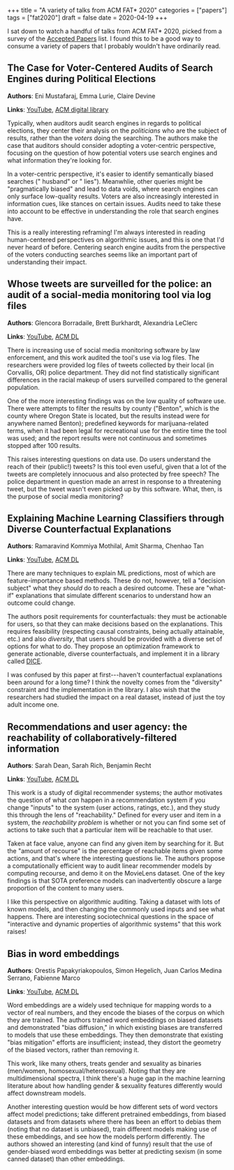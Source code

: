 +++
title = "A variety of talks from ACM FAT* 2020"
categories = ["papers"]
tags = ["fat2020"]
draft = false
date = 2020-04-19
+++

I sat down to watch a handful of talks from ACM FAT* 2020, picked from a survey of the [Accepted Papers](https://facctconference.org/2020/acceptedpapers.html#sess1) list. I found this to be a good way to consume a variety of papers that I probably wouldn't have ordinarily read.

<!--more-->

## The Case for Voter-Centered Audits of Search Engines during Political Elections
**Authors**: Eni Mustafaraj, Emma Lurie, Claire Devine

**Links**: [YouTube](https://www.youtube.com/watch?v=qS_huJIKYBo), [ACM digital library](https://dl.acm.org/doi/abs/10.1145/3351095.3372835)

Typically, when auditors audit search engines in regards to political elections, they center their analysis on the *politicians* who are the subject of results, rather than the *voters* doing the searching. The authors make the case that auditors should consider adopting a voter-centric perspective, focusing on the question of how potential voters use search engines and what information they're looking for.

In a voter-centric perspective, it's easier to identify semantically biased searches ("<female politician> husband" or "<democratic senator> lies"). Meanwhlie, other queries might be "pragmatically biased" and lead to data voids, where search engines can only surface low-quality results. Voters are also increasingly interested in information cues, like stances on certain issues. Audits need to take these into account to be effective in understanding the role that search engines have.

This is a really interesting reframing! I'm always interested in reading human-centered perspectives on algorithmic issues, and this is one that I'd never heard of before. Centering search engine audits from the perspective of the voters conducting searches seems like an important part of understanding their impact.


## Whose tweets are surveilled for the police: an audit of a social-media monitoring tool via log files
**Authors**: Glencora Borradaile, Brett Burkhardt, Alexandria LeClerc

**Links**: [YouTube](https://www.youtube.com/watch?v=cVJNDRbpAf4), [ACM DL](https://dl.acm.org/doi/abs/10.1145/3351095.3372841)

There is increasing use of social media monitoring software by law enforcement, and this work audited the tool's use via log files. The researchers were provided log files of tweets collected by their local (in Corvallis, OR) police department. They did not find statistically significant differences in the racial makeup of users surveilled compared to the general population.

One of the more interesting findings was on the low quality of software use. There were attempts to filter the results by county ("Benton", which is the county where Oregon State is located, but the results instead were for anywhere named Benton); predefined keywords for marijuana-related terms, when it had been legal for recreational use for the entire time the tool was used; and the report results were not continuous and sometimes stopped after 100 results.

This raises interesting questions on data use. Do users understand the reach of their (public!) tweets? Is this tool even useful, given that a lot of the tweets are completely innocuous and also protected by free speech? The police department in question made an arrest in response to a threatening tweet, but the tweet wasn't even picked up by this software. What, then, is the purpose of social media monitoring?


## Explaining Machine Learning Classifiers through Diverse Counterfactual Explanations
**Authors**: Ramaravind Kommiya Mothilal, Amit Sharma, Chenhao Tan

**Links**: [YouTube](https://www.youtube.com/watch?v=zj2NliGD0Lg), [ACM DL](https://dl.acm.org/doi/abs/10.1145/3351095.3372850)

There are many techniques to explain ML predictions, most of which are feature-importance based methods. These do not, however, tell a "decision subject" what they *should* do to reach a desired outcome. These are "what-if" explanations that simulate different scenarios to understand how an outcome could change.

The authors posit requirements for counterfactuals: they must be actionable for users, so that they can make decisions based on the explanations. This requires feasibility (respecting causal constraints, being actually attainable, etc.) and also *diversity*, that users should be provided with a diverse set of options for what to do. They propose an optimization framework to generate actionable, diverse counterfactuals, and implement it in a library called [DICE](http://github.com/microsoft/dice).

I was confused by this paper at first---haven't counterfactual explanations been around for a long time? I think the novelty comes from the "diversity" constraint and the implementation in the library. I also wish that the researchers had studied the impact on a real dataset, instead of just the toy adult income one.


## Recommendations and user agency: the reachability of collaboratively-filtered information
**Authors**: Sarah Dean, Sarah Rich, Benjamin Recht

**Links**: [YouTube](https://www.youtube.com/watch?v=B93qUouaZnw), [ACM DL](https://dl.acm.org/doi/abs/10.1145/3351095.3372866)

This work is a study of digital recommender systems; the author motivates the question of what *can* happen in a recommendation system if you change "inputs" to the system (user actions, ratings, etc.), and they study this through the lens of "reachability." Defined for every user and item in a system, the *reachability problem* is whether or not you can find some set of actions to take such that a particular item will be reachable to that user.

Taken at face value, anyone can find any given item by searching for it. But the "amount of recourse" is the percentage of reachable items given some actions, and that's where the interesting questions lie. The authors propose a computationally efficient way to audit linear recommender models by computing recourse, and demo it on the MovieLens dataset. One of the key findings is that SOTA preference models can inadvertently obscure a large proportion of the content to many users.

I like this perspective on algorithmic auditing. Taking a dataset with lots of known models, and then changing the commonly used inputs and see what happens. There are interesting sociotechnical questions in the space of "interactive and dynamic properties of algorithmic systems" that this work raises!


## Bias in word embeddings
**Authors**: Orestis Papakyriakopoulos, Simon Hegelich, Juan Carlos Medina Serrano, Fabienne Marco

**Links**: [YouTube](https://www.youtube.com/watch?v=K4_Vrq0n6HU), [ACM DL](https://dl.acm.org/doi/abs/10.1145/3351095.3372843)

Word embeddings are a widely used technique for mapping words to a vector of real numbers, and they encode the biases of the corpus on which they are trained. The authors trained word embeddings on biased datasets and demonstrated "bias diffusion," in which existing biases are transferred to models that use these embeddings. They then demonstrate that existing "bias mitigation" efforts are insufficient; instead, they distort the geometry of the biased vectors, rather than removing it.

This work, like many others, treats gender and sexuality as binaries (men/women, homosexual/heterosexual). Noting that they are multidimensional spectra, I think there's a huge gap in the machine learning literature about how handling gender & sexuality features differently would affect downstream models.

Another interesting question would be how different sets of word vectors affect model predictions; take different pretrained embeddings, from biased datasets and from datasets where there has been an effort to debias them (noting that no dataset is unbiased), train different models making use of these embeddings, and see how the models perform differently. The authors showed an interesting (and kind of funny) result that the use of gender-biased word embeddings was better at predicting sexism (in some canned dataset) than other embeddings.

